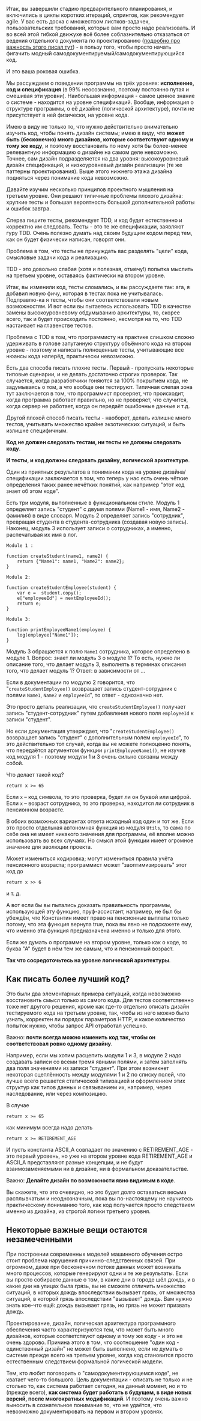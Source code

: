Итак, вы завершили стадию предварительного планирования, и включились в циклы коротких итераций, спринтов, как рекомендует agile. У вас есть доска с множеством листков-задачек, пользовательских требований, которые вам просто надо реализовать. И во всей этой гибкой движухе всё более соблазнительно отказаться от ведения отдельного документа по проектированию ([подробно про важность этого писал тут](https://vk.com/wall-152484379_3422)) - в пользу того, чтобы просто начать фигачить модный самодокументируемый/самодокументирующийся код.

И это ваша роковая ошибка.

Мы рассуждаем о поведении программы на трёх уровнях: **исполнение, код и спецификация** (в 99% неосознанно, поэтому постоянно путая и смешивая эти уровни). Наибольшая информация - самое ценное знание о системе - находится на уровне спецификаций. Вообще, информация о структуре программы, о её дизайне (логической архитектуре), почти не присутствует в ней физически, на уровне кода.

Имею в виду не только то, что нужно действительно внимательно изучить код, чтобы понять дизайн системы; имею в виду, что **может быть (бесконечно) много дизайнов, которые соответствуют одному и тому же коду**, и поэтому восстановить по нему хотя бы более-менее релевантную информацию о дизайне на самом деле невозможно. Точнее, сам дизайн подразделяется на два уровня: высокоуровневый дизайн спецификаций, и низкоуровневый дизайн реализации (те же паттерны проектирования). Выше этого нижнего этажа дизайна подняться через понимание кода невозможно.

Давайте изучим несколько принципов проектного мышления на третьем уровне. Они решают типичные проблемы плохого дизайна: хрупкие тесты и большая вероятность большой дополнительной работы и ошибок завтра. 

Сперва пишите тесты, рекомендует TDD, и код будет естественно и корректно им следовать. Тесты - это те же спецификации, заявляют гуру TDD. Очень полезно думать над своим будущим кодом перед тем, как он будет физически написан, говорят они.

Проблема в том, что тесты не принуждать вас разделять "цели" кода, смысловые задачи кода и реализацию.

TDD - это довольно слабая (хотя и полезная, отмечу!) попытка мыслить на третьем уровне, оставаясь фактически на втором уровне.

Итак, вы изменили код, тесты сломались, и вы рассуждаете так: ага, я добавил новую фичу, которая в тестах пока не учитывалась. Подправлю-ка я тесты, чтобы они соответствовали новым возможностям. И вот если вы пытаетесь использовать TDD в качестве замены высокоуровневому обдумыванию архитектуры, то, скорее всего, так и будет происходить постоянно, несмотря на то, что TDD настаивает на главенстве тестов.

Проблема с TDD в том, что программисту на практике слишком сложно удерживать в голове запутанную структуру объёмного кода на втором уровне - поэтому и написать полноценные тесты, учитывающие все нюансы кода наперёд, практически невозможно.

Есть два способа писать плохие тесты. Первый - пропускать некоторые типовые сценарии, и не делать достаточно строгих проверок. Так случается, когда разработчики гоняются за 100% покрытием кода, не задумываясь о том, а что вообще они тестируют. Типичная слепая зона тут заключается в том, что программист проверяет, что происходит, когда программа работает правильно, но не проверяет, что случится, когда сервер не работает, когда он передаёт ошибочные данные и т.д.

Другой плохой способ писать тесты - наоборот, делать излишне много тестов, учитывать множество крайне экзотических ситуаций, и быть излишне специфичным.

**Код не должен следовать тестам, ни тесты не должны следовать коду**.

**И тесты, и код должны следовать дизайну, логической архитектуре**. 

Один из приятных результатов в понимании кода на уровне дизайна/спецификации заключается в том, что теперь у нас есть очень чёткие определения таких ранее нечётких понятий, как например "этот код знает об этом коде".

Есть три модуля, выполненные в функциональном стиле. Модуль 1 определяет запись "студент" с двумя полями (Name1 - имя, Name2 - фамилия) в виде словаря. Модуль 2 определяет запись "сотрудник", превращая студента в студента-сотрудника (создавая новую запись). Наконец, модуль 3 использует записи о сотрудниках, а именно, распечатывая их имя в лог. 

```
Module 1 :

function createStudent(name1, name2) {
    return {"Name1": name1, "Name2": name2};
}

Module 2:

function createStudentEmployee(student) {
    var e =  student.copy();
    e["employeeId"] = nextEmployeeId();
    return e;
}

Module 3:

function printEmployeeName1(employee) {
    log(employee["Name1"]);
}
```

Модуль 3 обращается к полю `Name1` сотрудника, которое определено в модуле 1. Вопрос: знает ли модуль 3 о модуле 1? То есть, нужно ли описание того, что делает модуль 3, выполнять в терминах описания того, что делает модуль 1? Ответ: в зависимости от ...

Если в документации по модулю 2 говорится, что "`createStudentEmployee()` возвращает запись студент-сотрудник с полями `Name1`, `Name2` и `employeeId`", то ответ - однозначно нет.

Это просто деталь реализации, что `createStudentEmployee()` получает запись "студент-сотрудник" путем добавления нового поля `employeeId` к записи "студент".

Но если документация утверждает, что "`createStudentEmployee()` возвращает запись "студент" с дополнительным полем `employeeId`", то это действительно тот случай, когда вы не можете полноценно понять, что передаётся аргументом функции `printEmployeeName1()`, не изучив код модуля 1 - поэтому модули 1 и 3 очень сильно связаны между собой. 

Что делает такой код? 
```
return x >= 65
```

Если `x` – код символа, то это проверка, будет ли он буквой или цифрой. Если `x` – возраст сотрудника, то это проверка, находится ли сотрудник в пенсионном возрасте.

В обоих возможных вариантах ответа исходный код один и тот же. Если это просто отдельная автономная функция из модуля `Utils`, то сама по себе она не имеет никакого значения для программы, её вполне можно использовать во всех случаях. Но смысл этой функции имеет огромное значение для эволюции проекта.

Может измениться кодировка; могут измениться правила учёта пенсионного возраста; программист может "заоптимизировать" этот код до 

```
return x >> 6
```

и т. д.

А вот если бы вы пытались доказать правильность программы, использующей эту функцию, пруф-ассистант, например, не был бы убеждён, что Константин имеет право на пенсионные выплаты только потому, что эта функция вернула true, пока вы явно не подскажете ему, что именно эта функция предназначена именно и только для этого.

Если же думать о программе на втором уровне, только как о коде, то буква "А" будет в нём тем же самым, что и пенсионный возраст.

**Так что сосредоточьтесь на уровне логической архитектуры**. 

## Как писать более лучший код?

Это были два элементарных примера ситуаций, когда невозможно восстановить смысл только из самого кода. Для тестов соответственно тоже нет другого решения, кроме как где-то отдельно описать дизайн тестируемого кода на третьем уровне, так, чтобы из него можно было узнать, корректен ли порядок параметров HTTP, и какое количество попыток нужно, чтобы запрос API отработал успешно.

Важно: **почти всегда можно изменить код так, чтобы он соответствовал ровно одному дизайну**.

Например, если мы хотим расцепить модули 1 и 3, в модуле 2 надо создавать записи со всеми тремя явными полями, и затем заполнять два поля значениями из записи "студент". При этом возникнет некоторая сцеплённость между модулями 1 и 2 по списку полей, что лучше всего решается статической типизацией и оформлением этих структур как типов данных и связыванием их, например, через наследование, или через композицию.

В случае 

```
return x >= 65
```

как минимум всегда надо делать

```
return x >= RETIREMENT_AGE
```

И пусть константа ASCII_A совпадает по значению с RETIREMENT_AGE - это первый уровень, но уже на втором уровне кода RETIREMENT_AGE и ASCII_A представляют разные концепции, и не будут взаимозаменяемыми ни в дизайне, ни в формальном доказательстве.

Важно: **Делайте дизайн по возможности явно видимым в коде**.

Вы скажете, что это очевидно, но это будет долго оставаться весьма расплывчатым и неоднозначным, пока вы по-настоящему не научитесь практическому пониманию того, как код получается просто следствием именно из дизайна, из строгой логики третьего уровня. 

## Некоторые важные вещи остаются незамеченными

При построении современных моделей машинного обучения остро стоит проблема нарушения причинно-следственных связей. При огромном, даже при бесконечном потоке данных может возникать много процессов, которые генерируют одни и те же результаты. Если вы просто собираете данные о том, в какие дни в городе шёл дождь, и в какие дни на улицах была грязь, вы не сможете отличить множество ситуаций, в которых дождь впоследствии вызывает грязь, от множества ситуаций, в которой грязь впоследствии "вызывает" дождь. Вам нужно знать кое-что ещё: дождь вызывает грязь, но грязь не может призвать дождь.

Проектирование, дизайн, логическая архитектура программного обеспечения часто характеризуются тем, что может быть много дизайнов, которые соответствуют одному и тому же коду - и это не очень здорово. Причина этого в том, что соотношение "один код - единственный дизайн" не может быть выполнено, если не думать о системе прежде всего на третьем уровне, когда код становится просто естественным следствием формальной логической модели.

Тем, кто любит поговорить о "самодокументирующемся коде", не хватает чего-то большого. Цель документации - описать не только и не столько то, как система работает сегодня, на данный момент, но и то (прежде всего), **как система будет работать в будущем, в виде новых версий, после многократных модификаций**. И поэтому очень важно выносить в сознательное понимание то, что не удаётся, что невозможно документировать на первом и втором уровнях. 

